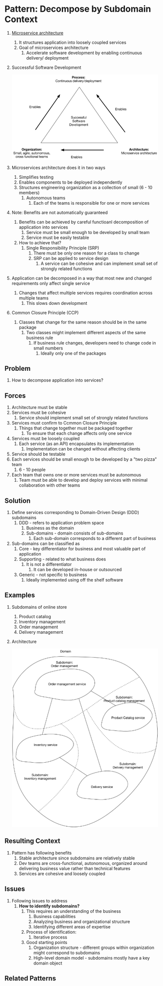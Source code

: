# Pattern: Decompose by Subdomain Context #
1. [Microservice architecture](https://microservices.io/patterns/microservices.html)
	1. It structures application into loosely coupled services
	2. Goal of microservices architecture
		1. Accelerate software development by enabling continuous delivery/ deployment
2. Successful Software Development

	![successful_software_development.png](successful_software_development.png)
	
3. Microservices architecture does it in two ways
	1. Simplifies testing
	2. Enables components to be deployed independently
	3. Structures engineering organization as a collection of small (6 - 10 members)
		1. Autonomous teams
			1. Each of the teams is responsible for one or more services
4. Note: Benefits are not automatically guaranteed
	1. Benefits can be achieved by careful functioanl decomposition of application into services
		1. Service must be small enough to be developed by small team
		2. Service must be easily testable
	2. How to achieve that?
		1. Single Responsibility Principle (SRP)
			1. There must be only one reason for a class to change
			2. SRP can be applied to service design
				1. A service can be cohesive and can implement small set of strongly related functions
5. Application can be decomposed in a way that most new and changed requirements only affect single service
	1. Changes that affect multiple services requires coordination across multiple teams
		1. This slows down development
6. Common Closure Principle (CCP)
	1. Classes that change for the same reason should be in the same package
		1. Two classes might implement different aspects of the same business rule
			1. If business rule changes, developers need to change code in small numbers
				1. Ideally only one of the packages

## Problem ##
1. How to decompose application into services?

## Forces ##
1. Architecture must be stable
2. Services must be cohesive
	1. Service should implement small set of strongly related functions
3. Services must confirm to Ccmmon Closure Principle
	1. Things that change together must be packaged together
		1. To ensure that each change affects only one service
4. Services must be loosely coupled
	1. Each service (as an API) encapsulates its implementation
		1. Implementation can be changed without affecting clients
5. Service should be testable
6. Each services should be small enough to be developed by a "two pizza" team
	1. 6 - 10 people
7. Each team that owns one or more services must be autonomous
	1. Team must be able to develop and deploy services with minimal collaboration with other teams

## Solution ##
1. Define services corresponding to Domain-Driven Design (DDD) subdomains
	1. DDD - refers to application problem space
		1. Business as the domain
		2. Sub-domains - domain consists of sub-domains
			1. Each sub-domain corresponds to a different part of business
2. Sub-domains can be classified as
	1. Core - key differentiator for business and most valuable part of application
	2. Supporting - related to what business does
		1. It is not a differentiator
			1. It can be developed in-house or outsourced
	3. Generic - not specific to business
		1. Ideally implemented using off the shelf software

## Examples ##
1. Subdomains of online store
	1. Product catalog
	2. Inventory management
	3. Order management
	4. Delivery management
2. Architecture

	![decompose_by_subdomain](decompose_by_subdomain.png)

## Resulting Context ##
1. Pattern has following benefits
	1. Stable architecture since subdomains are relatively stable
	2. Dev teams are cross-functional, autonomous, organized around delivering business value rather than technical features
	3. Services are cohesive and loosely coupled

## Issues ##
1. Following issues to address
	1. **How to identify subdomains?**
		1. This requires an understanding of the business
			1. Business capabilities
			2. Analyzing business and organizational structure
			3. Identifying different areas of expertise
		2. Process of identification:
			1. Iterative process
		3. Good starting points
			1. Organization structure - different groups within organization might correspond to subdomains
			2. High-level domain model - subdomains mostly have a key domain object

## Related Patterns ##